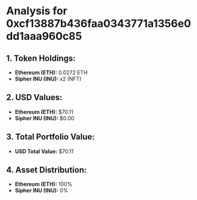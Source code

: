 # Analysis for 0xcf13887b436faa0343771a1356e0dd1aaa960c85

## 1. Token Holdings:

- **Ethereum (ETH):** 0.0272 ETH
- **Sipher INU (INU):** x2 (NFT)

## 2. USD Values:

- **Ethereum (ETH):** $70.11
- **Sipher INU (INU):** $0.00

## 3. Total Portfolio Value:

- **USD Total Value:** $70.11

## 4. Asset Distribution:

- **Ethereum (ETH):** 100%
- **Sipher INU (INU):** 0%
